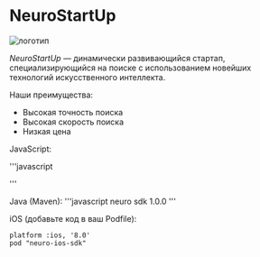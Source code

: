 # NeuroStartUp

![логотип](https://camo.githubusercontent.com/ace14ee894d150192a7b05b12410738aa65528da742bbce69315a5f441320ea7/68747470733a2f2f692e696d6775722e636f6d2f495a4f525769492e706e67)

*NeuroStartUp* — динамически развивающийся стартап, специализирующийся на поиске с использованием новейших технологий искусственного интеллекта. 

Наши преимущества:
* Высокая точность поиска
* Высокая скорость поиска
* Низкая цена

JavaScript:

'''javascript
<script src="https://localhost/neuro.sdk.min.js"></script>
'''

Java (Maven):
'''javascript
<dependency>
  <groupId>neuro</groupId>
  <artifactId>sdk</artifactId>
  <version>1.0.0</version>
</dependency>
'''

iOS (добавьте код в ваш Podfile):

	platform :ios, '8.0'
	pod "neuro-ios-sdk"
